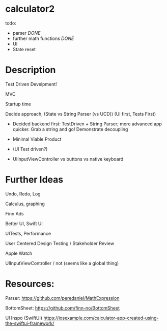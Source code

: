 # calculator2


todo:

- parser *DONE*
- further math functions *DONE*
- UI
- State reset

# Description

Test Driven Develpment!

MVC

Startup time

Decide approach, (State vs String Parser (vs UCD)) (UI first, Tests First)
 - Decided backend first: TestDriven + String Parser; more advanced app quicker. Grab a string and go! Demonstrate decoupling
- Minimal Viable Product

- (UI Test driven?)
	
- UIInputViewController vs buttons vs native keyboard

# Further Ideas

Undo, Redo, Log

Calculus, graphing

Finn Ads

Better UI, Swift UI

UITests, Performance 

User Centered Design Testing / Stakeholder Review

Apple Watch

UIInputViewController / not (seems like a global thing)



# Resources:

Parser:
https://github.com/peredaniel/MathExpression

BottomSheet:
https://github.com/finn-no/BottomSheet

UI Inspo (SwiftUI)
https://iosexample.com/calculator-app-created-using-the-swiftui-framework/

